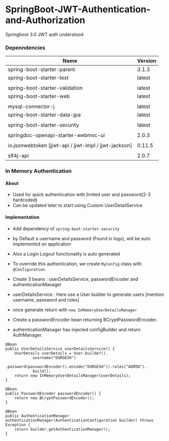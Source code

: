 # SpringBoot-JWT-Authentication-and-Authorization
Springboot 3.0 JWT auth understood

### Depenndencies

| Name                                                  | Version |
| ----------------------------------------------------- | ------- |
| spring-boot-starter-parent                            | 3.1.3   |
| spring-boot-starter-test                              | latest  |
|                                                       |         |
| spring-boot-starter-validation                        | latest  |
| spring-boot-starter-web                               | latest  |
|                                                       |         |
| mysql-connector-j                                     | latest  |
| spring-boot-starter-data-jpa                          | latest  |
|                                                       |         |
| spring-boot-starter-security                          | latest  |
|                                                       |         |
| springdoc-openapi-starter-webmvc-ui                   | 2.0.3   |
|                                                       |         |
| io.jsonwebtoken [jjwt-api / jjwt-impl / jjwt-jackson] | 0.11.5  |
|                                                       |         |
| slf4j-api                                             | 2.0.7   |

### In Memory Authentication


#### About

- Used for quick authentication with limited user and password(2-3 hardcoded)
- Can be updated later to start using Custom UserDetailService

#### Implementation

- Add dependency of `spring-boot-starter-security`
- by Default a username and password (Found in logs), will be auto implemented on application
- Also a Login Logout functionality is auto generated 
- To override this authentication, we create `MyConfig` class with `@Configuration`.
- Create 3 beans : userDetailsService, passwordEncoder and authenticationManager
- userDetailsService : Here use a User builder to generate users [mention username, password and roles]
- once generate return with `new InMemoryUserDetailsManager`

- Create a passwordEncoder bean returning BCryptPasswordEncoder.
- authenticationManager has injected configBuilder and return AuthManager.
  
```
@Bean
public UserDetailsService userDetailsService() {
    UserDetails userDetails = User.builder().
            username("DURGESH")
            .password(passwordEncoder().encode("DURGESH")).roles("ADMIN").
            build();
    return new InMemoryUserDetailsManager(userDetails);
}

@Bean
public PasswordEncoder passwordEncoder() {
    return new BCryptPasswordEncoder();
}

@Bean
public AuthenticationManager authenticationManager(AuthenticationConfiguration builder) throws Exception {
    return builder.getAuthenticationManager();
}

```